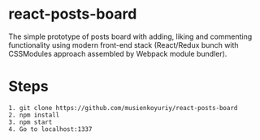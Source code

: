 # react-posts-board

The simple prototype of posts board with adding, liking and commenting functionality using modern front-end stack (React/Redux bunch with CSSModules approach assembled by Webpack module bundler).

# Steps

    1. git clone https://github.com/musienkoyuriy/react-posts-board
    2. npm install
    3. npm start
    4. Go to localhost:1337
